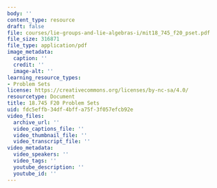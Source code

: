 ```yaml
---
body: ''
content_type: resource
draft: false
file: courses/lie-groups-and-lie-algebras-i/mit18_745_f20_pset.pdf
file_size: 316871
file_type: application/pdf
image_metadata:
  caption: ''
  credit: ''
  image-alt: ''
learning_resource_types:
- Problem Sets
license: https://creativecommons.org/licenses/by-nc-sa/4.0/
resourcetype: Document
title: 18.745 F20 Problem Sets
uid: fdc5effb-34df-4bff-a75f-3f057efcb92e
video_files:
  archive_url: ''
  video_captions_file: ''
  video_thumbnail_file: ''
  video_transcript_file: ''
video_metadata:
  video_speakers: ''
  video_tags: ''
  youtube_description: ''
  youtube_id: ''
---
```

